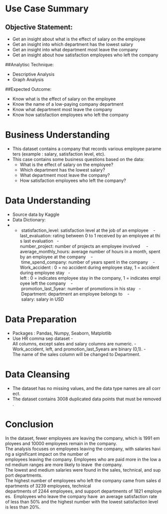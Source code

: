 # Use Case Summary
## Objective Statement: 
-  Get an insight about what is the effect of salary on the employee
-  Get an insight into which department has the lowest salary
-  Get an insight into what department most leave the company
-  Get an insight about how satisfaction employees who left the company

##Analytisc Technique:
- Descriptive Analysis
- Graph Analysis

##Expected Outcome:
-  Know what is the effect of salary on the employee
-  Know the name of a low-paying company department
-  Know what department most leave the company
-  Know how satisfaction employees who left the company 

# Business Understanding
-  This dataset contains a company that records various employee parameters (example : salary, satisfaction level, etc).
-  This case contains some business questions based on the data:
      -  What is the effect of salary on the employee?
      -  Which department has the lowest salary?
      -  What department most leave the company?
      -  How satisfaction employees who left the company?

# Data Understanding
-  Source data by Kaggle
-  Data Dictionary:   
-   -  statisfaction_level: satisfaction level at the job of an employee
       -  last_evaluation: rating between 0 to 1 received by an employee at this last evaluation
       -  number_project: number of projects an employee involved 
       -  average_monthly_hours: average number of hours in a month, spent by an employee at the company
       -  time_spend_company: number of years spent in the company
       -  Work_accident : 0 = no accident during employee stay, 1 = accident during employee stay
       -  left : 0 = indicates employee stay in the company, 1 = indicates employee left the company
       -  promotion_last_5year: number of promotions in his stay
       -  Department: department an employee belongs to
       -  salary: salary in USD

# Data Preparation
-   Packages : Pandas, Numpy, Seaborn, Matplotlib
-   Use HR comma sep dataset
         -  All columns, except sales and salary columns are numeric.
         -  Work_accident, left, and promotion_last_5years are binary (0,1).
         -  The name of the sales column will be changed to Department.
# Data Cleansing
-   The dataset has no missing values, and the data type names are all correct.
-   The dataset contains 3008 duplicated data points that must be removed.

# Conclusion
In the dataset, fewer employees are leaving the company, which is 1991 employees and 10000 employees remain in the company. 
The analysis focuses on employees leaving the company, with salaries having a significant impact on the number of          employees leaving the company. Employees who are paid more in the low and medium ranges are more likely to leave     the company.
The lowest and medium salaries were found in the sales, technical, and support departments.
The highest number of employees who left the company came from sales departments of 3239 employees, technical      departments of 2244 employees, and support departments of 1821 employees. 
Employees who leave the company have  an average satisfaction rate of less than 50% and the highest number with the lowest satisfaction level is less than 20%.
